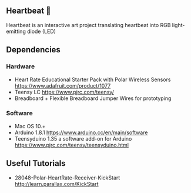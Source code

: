 ## Heartbeat :heartbeat:
Heartbeat is an interactive art project translating heartbeat into RGB light-emitting diode (LED) 

## Dependencies
### Hardware 
* Heart Rate Educational Starter Pack with Polar Wireless Sensors https://www.adafruit.com/product/1077
* Teensy LC https://www.pjrc.com/teensy/
* Breadboard + Flexible Breadboard Jumper Wires for prototyping 

### Software 
* Mac OS 10.+ 
* Arduino 1.8.1 https://www.arduino.cc/en/main/software
* Teensyduino 1.35 a software add-on for Arduino https://www.pjrc.com/teensy/teensyduino.html

## Useful Tutorials
* 28048-Polar-HeartRate-Receiver-KickStart http://learn.parallax.com/KickStart

